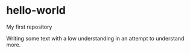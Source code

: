 # hello-world
My first repository

Writing some text with a low understanding in an attempt to understand more.
